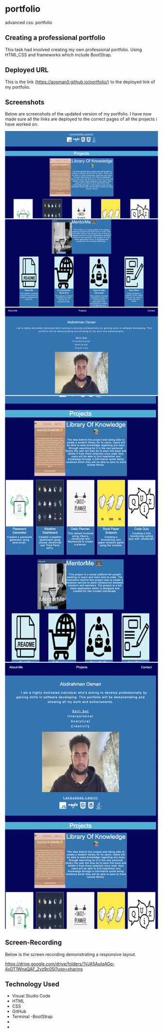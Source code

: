 # portfolio

advanced css: portfolio

## Creating a professional portfolio

This task had involved creating my own professional portfolio. Using HTML,CSS and frameworks which include BootStrap.

## Deployed URL

This is the link (https://aosman0.github.io/portfolio/) to the deployed link of my portfolio.

## Screenshots

Below are screenshots of the updated version of my portfolio.
I have now made sure all the links are deployed to the correct pages of all the projects i have worked on.

![screenshot-1](./images/Screenshot%202022-07-29%20at%2010.28.33.png)
![screenshot-2](./images/Screenshot%202022-07-29%20at%2010.28.40.png)
![screenshot-3](./images/Screenshot%202022-07-29%20at%2010.28.23.png)
![screenshot-4](./images/Screenshot%202022-07-29%20at%2010.31.00.png)
![screenshot-4](./images/Screenshot%202022-07-29%20at%2010.31.04.png)

## Screen-Recording

Below is the screen recording demonstrating a responsive layout.

https://drive.google.com/drive/folders/1VJA5AuIqAGp-4xDT1WnaQAF_2yz9c05l?usp=sharing

## Technology Used

- Visual Studio Code
- HTML
- CSS
- GitHub
- Terminal
  -BootStrap
-
-

